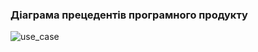 ### Діаграма прецедентів програмного продукту
![use_case](ai-214-lukachinskij/1.3-SoftwareUserRequirements/1.3.3-UseCaseDiagram/use_case.jpg)
